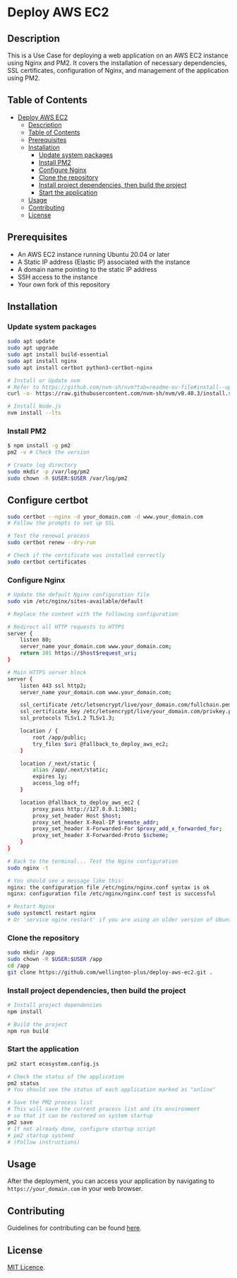 # Deploy AWS EC2

## Description
This is a Use Case for deploying a web application on an AWS EC2 instance using Nginx and PM2.
It covers the installation of necessary dependencies, SSL certificates, configuration of Nginx, and management of the application using PM2.

## Table of Contents
- [Deploy AWS EC2](#deploy-aws-ec2)
  - [Description](#description)
  - [Table of Contents](#table-of-contents)
  - [Prerequisites](#prerequisites)
  - [Installation](#installation)
    - [Update system packages](#update-system-packages)
    - [Install PM2](#install-pm2)
    - [Configure Nginx](#configure-nginx)
    - [Clone the repository](#clone-the-repository)
    - [Install project dependencies, then build the project](#install-project-dependencies-then-build-the-project)
    - [Start the application](#start-the-application)
  - [Usage](#usage)
  - [Contributing](#contributing)
  - [License](#license)

## Prerequisites
- An AWS EC2 instance running Ubuntu 20.04 or later
- A Static IP address (Elastic IP) associated with the instance
- A domain name pointing to the static IP address
- SSH access to the instance
- Your own fork of this repository

## Installation
### Update system packages
```bash
sudo apt update
sudo apt upgrade
sudo apt install build-essential
sudo apt install nginx
sudo apt install certbot python3-certbot-nginx

# Install or Update nvm
# Refer to https://github.com/nvm-sh/nvm?tab=readme-ov-file#install--update-script
curl -o- https://raw.githubusercontent.com/nvm-sh/nvm/v0.40.3/install.sh | bash

# Install Node.js
nvm install --lts
```

### Install PM2
```bash
$ npm install -g pm2
pm2 -v # Check the version

# Create log directory
sudo mkdir -p /var/log/pm2
sudo chown -R $USER:$USER /var/log/pm2
```

## Configure certbot
```bash
sudo certbot --nginx -d your_domain.com -d www.your_domain.com
# Follow the prompts to set up SSL

# Test the renewal process
sudo certbot renew --dry-run

# Check if the certificate was installed correctly
sudo certbot certificates
```

### Configure Nginx
```bash
# Update the default Nginx configuration file
sudo vim /etc/nginx/sites-available/default

# Replace the content with the following configuration

# Redirect all HTTP requests to HTTPS
server {
    listen 80;
    server_name your_domain.com www.your_domain.com;
    return 301 https://$host$request_uri;
}

# Main HTTPS server block
server {
    listen 443 ssl http2;
    server_name your_domain.com www.your_domain.com;

    ssl_certificate /etc/letsencrypt/live/your_domain.com/fullchain.pem;
    ssl_certificate_key /etc/letsencrypt/live/your_domain.com/privkey.pem;
    ssl_protocols TLSv1.2 TLSv1.3;

    location / {
        root /app/public;
        try_files $uri @fallback_to_deploy_aws_ec2;
    }

    location /_next/static {
        alias /app/.next/static;
        expires 1y;
        access_log off;
    }

    location @fallback_to_deploy_aws_ec2 {
        proxy_pass http://127.0.0.1:3001;
        proxy_set_header Host $host;
        proxy_set_header X-Real-IP $remote_addr;
        proxy_set_header X-Forwarded-For $proxy_add_x_forwarded_for;
        proxy_set_header X-Forwarded-Proto $scheme;
    }
}

# Back to the terminal... Test the Nginx configuration
sudo nginx -t

# You should see a message like this:
nginx: the configuration file /etc/nginx/nginx.conf syntax is ok
nginx: configuration file /etc/nginx/nginx.conf test is successful

# Restart Nginx
sudo systemctl restart nginx
# Or 'service nginx restart' if you are using an older version of Ubuntu
```

### Clone the repository
```bash
sudo mkdir /app
sudo chown -R $USER:$USER /app
cd /app
git clone https://github.com/wellington-plus/deploy-aws-ec2.git .
```

### Install project dependencies, then build the project
```bash
# Install project dependencies
npm install

# Build the project
npm run build
```

### Start the application 
```bash
pm2 start ecosystem.config.js

# Check the status of the application
pm2 status
# You should see the status of each application marked as "online"

# Save the PM2 process list
# This will save the current process list and its environment
# so that it can be restored on system startup
pm2 save
# If not already done, configure startup script
# pm2 startup systemd
# (Follow instructions)
```

## Usage
After the deployment, you can access your application by navigating to `https://your_domain.com` in your web browser.

## Contributing
Guidelines for contributing can be found [here](CONTRIBUTING.md).

## License
[MIT Licence](LICENSE).